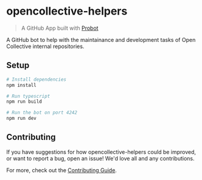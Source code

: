 # opencollective-helpers

> A GitHub App built with [Probot](https://github.com/probot/probot)

A GitHub bot to help with the maintainance and development tasks of Open Collective internal repositories.

## Setup

```sh
# Install dependencies
npm install

# Run typescript
npm run build

# Run the bot on port 4242
npm run dev
```

## Contributing

If you have suggestions for how opencollective-helpers could be improved, or want to report a bug, open an issue! We'd love all and any contributions.

For more, check out the [Contributing Guide](CONTRIBUTING.md).
